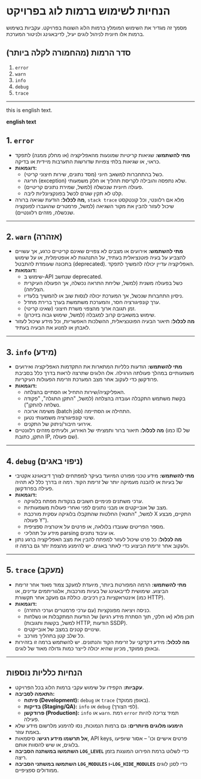# הנחיות לשימוש ברמות לוג בפרויקט

מסמך זה מגדיר את השימוש המומלץ ברמות הלוג השונות בפרויקט. עקביות בשימוש ברמות אלו חיונית לניהול לוגים יעיל, לדיבאגינג ולניטור המערכת.

## סדר הרמות (מהחמורה לקלה ביותר)

1.  `error`
2.  `warn`
3.  `info`
4.  `debug`
5.  `trace`

---

this is english text.

**english text**

## 1. `error`

*   **מתי להשתמש:** שגיאות קריטיות שמונעות מהאפליקציה (או מחלק ממנה) לתפקד כראוי, או שגיאות בלתי צפויות שדורשות התערבות מיידית או בדיקה.
*   **דוגמאות:**
    *   כשל בהתחברות למשאב חיוני (מסד נתונים, שירות חיצוני קריטי).
    *   חריגה (exception) שלא נתפסה והובילה לקריסת תהליך או חלק משמעותי.
    *   פעולה חיונית שנכשלה (למשל, שמירת נתונים קריטיים).
    *   קלט לא תקין שגרם לכשל בפונקציונליות ליבה.
*   **מה לכלול:** הודעת שגיאה ברורה, `stack trace` מלא אם רלוונטי, וכל קונטקסט שיכול לעזור להבין את מקור השגיאה (למשל, פרמטרים שהועברו לפונקציה שנכשלה, מזהים רלוונטיים).

---

## 2. `warn` (אזהרה)

*   **מתי להשתמש:** אירועים או מצבים לא צפויים שאינם קריטיים כרגע, אך עשויים להצביע על בעיה פוטנציאלית בעתיד, על התנהגות לא אופטימלית, או על שימוש בתכונה שעומדת להתבטל (deprecated). האפליקציה עדיין יכולה להמשיך לתפקד.
*   **דוגמאות:**
    *   שימוש ב-API שנחשב deprecated.
    *   כשל בפעולה משנית (למשל, שליחת התראה נכשלה, אך הפעולה העיקרית הצליחה).
    *   ניסיון התחברות שנכשל, אך המערכת יכולה לנסות שוב או להמשיך בלעדיו.
    *   ערך קונפיגורציה חסר, והמערכת משתמשת בערך ברירת מחדל.
    *   זמן תגובה ארוך מהצפוי משרת חיצוני (שאינו קריטי).
    *   שימוש במשאבים קרוב למגבלה (למשל, שימוש גבוה בזיכרון).
*   **מה לכלול:** תיאור הבעיה הפוטנציאלית, ההשלכות האפשריות, וכל מידע שיכול לעזור לאבחן או למנוע את הבעיה בעתיד.

---

## 3. `info` (מידע)

*   **מתי להשתמש:** הודעות כלליות המתארות את התקדמות האפליקציה ואירועים משמעותיים במהלך פעולתה הרגילה. אלו הלוגים שתרצה לראות בדרך כלל בסביבת פרודקשן כדי לעקוב אחר מצב המערכת וזרימת הפעולות העיקריות.
*   **דוגמאות:**
    *   האפליקציה/שירות התחיל או הסתיים בהצלחה.
    *   בקשת משתמש התקבלה ועובדה בהצלחה (למשל, "התקן התגלה", "פקודה נשלחה להתקן").
    *   משימה ארוכה (batch job) התחילה או הסתיימה.
    *   שינוי קונפיגורציה משמעותי נטען.
    *   אירועי חיבור/ניתוק של התקנים.
*   **מה לכלול:** תיאור ברור ותמציתי של האירוע, ולעיתים מזהים רלוונטיים (כמו ID של התקן, כתובת IP, שם פעולה).

---

## 4. `debug` (ניפוי באגים)

*   **מתי להשתמש:** מידע טכני מפורט המיועד בעיקר למפתחים לצורך דיבאגינג אקטיבי של בעיות או להבנה מעמיקה יותר של זרימת הקוד. רמה זו בדרך כלל לא תהיה פעילה בפרודקשן.
*   **דוגמאות:**
    *   ערכי משתנים פנימיים חשובים בנקודות מפתח בלוגיקה.
    *   מצב של אובייקטים או מבני נתונים לפני ואחרי פעולות משמעותיות.
    *   החלטות שהתקבלו בלוגיקה עסקית מורכבת (למשל, "התנאי X התקיים, מבצע פעולה Y").
    *   מספר הפריטים שעובדו בלולאה, או פרטים על איטרציה ספציפית.
    *   מידע על תהליכי parsing או עיבוד נתונים.
*   **מה לכלול:** כל פרט שיכול לעזור למפתח להבין את מצב האפליקציה ברגע נתון ולעקוב אחר זרימת הביצוע כדי לאתר באגים. יש להימנע מהצפת יתר גם ברמה זו.

---

## 5. `trace` (מעקב)

*   **מתי להשתמש:** הרמה המפורטת ביותר, מיועדת למעקב צמוד מאוד אחר זרימת הביצוע. שימושית לדיבאגינג של בעיות מורכבות, אלגוריתמים עדינים, או אינטראקציות בין רכיבים. כוללת גם מעקב אחר תקשורת (כמו HTTP).
*   **דוגמאות:**
    *   כניסה ויציאה מפונקציות (עם ערכי פרמטרים וערכי החזרה).
    *   תוכן מלא (או חלקי, תוך הסתרת מידע רגיש) של הודעות המתקבלות או נשלחות (למשל, בקשות ותגובות HTTP, הודעות SSDP).
    *   שינויים קטנים במצב של אובייקטים.
    *   כל שלב קטן בתהליך מורכב.
*   **מה לכלול:** מידע דקדקני על זרימת הקוד והנתונים. יש להשתמש ברמה זו בזהירות ובאופן ממוקד, מכיוון שהיא יכולה לייצר כמות גדולה מאוד של לוגים.

---

## הנחיות כלליות נוספות

*   **עקביות:** הקפידו על שימוש עקבי ברמות הלוג בכל הפרויקט.
*   **התאמה לסביבה:**
    *   **פיתוח (Development):** `debug` או `trace` (באופן ממוקד).
    *   **בדיקות (Staging/QA):** `info` או `debug` (לפי הצורך).
    *   **פרודקשן (Production):** `info` או `warn`. רמת `error` תמיד צריכה להיות פעילה.
*   **הימנעו מלוגים מיותרים:** גם ברמות הנמוכות, נסו להימנע מלרשום מידע שלא באמת עוזר.
*   **אל תרשמו מידע רגיש:** סיסמאות, API keys, פרטים אישיים וכו' – אסור שיופיעו בלוגים, או שיש להסוות אותם.
*   **השתמשו במשתנה הסביבה `LOG_LEVEL`** כדי לשלוט ברמת הפירוט המוצגת בזמן ריצה.
*   **השתמשו במשתני הסביבה `LOG_MODULES` ו-`LOG_HIDE_MODULES`** כדי לסנן לוגים ממודולים ספציפיים.